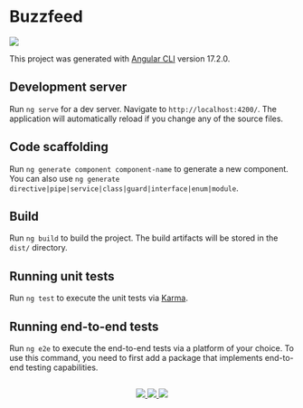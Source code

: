 # Buzzfeed

<p>
  <img src="https://github.com/bruno-silverio/angular-buzzfeed/assets/27282770/e526cb51-8459-4dc4-948f-18ba91797123" align="center"/>
</p>

This project was generated with [Angular CLI](https://github.com/angular/angular-cli) version 17.2.0.

## Development server

Run `ng serve` for a dev server. Navigate to `http://localhost:4200/`. The application will automatically reload if you change any of the source files.

## Code scaffolding

Run `ng generate component component-name` to generate a new component. You can also use `ng generate directive|pipe|service|class|guard|interface|enum|module`.

## Build

Run `ng build` to build the project. The build artifacts will be stored in the `dist/` directory.

## Running unit tests

Run `ng test` to execute the unit tests via [Karma](https://karma-runner.github.io).

## Running end-to-end tests

Run `ng e2e` to execute the end-to-end tests via a platform of your choice. To use this command, you need to first add a package that implements end-to-end testing capabilities.

## 
<p align="center">
  <a href="https://skillicons.dev">
    <img src="https://skillicons.dev/icons?i=angular" />
    <img src="https://skillicons.dev/icons?i=ts" />
    <img src="https://skillicons.dev/icons?i=nodejs" />
  </a>
</p>
